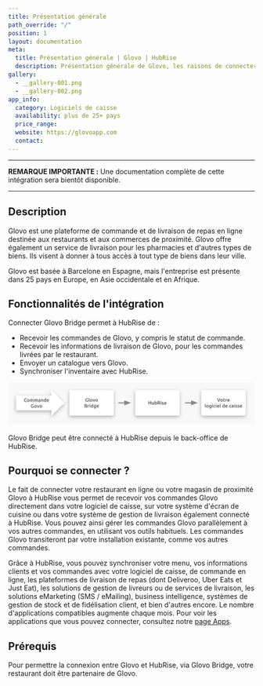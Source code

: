 ```yaml
---
title: Présentation générale
path_override: "/"
position: 1
layout: documentation
meta:
  title: Présentation générale | Glovo | HubRise
  description: Présentation générale de Glovo, les raisons de connecter Glovo à HubRise et les fonctionnalités de l'intégration avec HubRise.
gallery:
  - __gallery-001.png
  - __gallery-002.png
app_info:
  category: Logiciels de caisse
  availability: plus de 25+ pays
  price_range:
  website: https://glovoapp.com
  contact:
---
```


---

**REMARQUE IMPORTANTE :** Une documentation complète de cette intégration sera bientôt disponible.

---

## Description

Glovo est une plateforme de commande et de livraison de repas en ligne destinée aux restaurants et aux commerces de proximité. Glovo offre également un service de livraison pour les pharmacies et d'autres types de biens. Ils visent à donner à tous accès à tout type de biens dans leur ville.

Glovo est basée à Barcelone en Espagne, mais l'entreprise est présente dans 25 pays en Europe, en Asie occidentale et en Afrique.

## Fonctionnalités de l'intégration

Connecter Glovo Bridge permet à HubRise de :

- Recevoir les commandes de Glovo, y compris le statut de commande.
- Recevoir les informations de livraison de Glovo, pour les commandes livrées par le restaurant.
- Envoyer un catalogue vers Glovo.
- Synchroniser l'inventaire avec HubRise.

![Schéma du flux de connexion entre Glovo, Glovo Bridge et HubRise](./images/000-2x-glovo-connection-diagram.png)

Glovo Bridge peut être connecté à HubRise depuis le back-office de HubRise.

## Pourquoi se connecter ?

Le fait de connecter votre restaurant en ligne ou votre magasin de proximité Glovo à HubRise vous permet de recevoir vos commandes Glovo directement dans votre logiciel de caisse, sur votre système d'écran de cuisine ou dans votre système de gestion de livraison également connecté à HubRise. Vous pouvez ainsi gérer les commandes Glovo parallèlement à vos autres commandes, en utilisant vos outils habituels. Les commandes Glovo transiteront par votre installation existante, comme vos autres commandes.

Grâce à HubRise, vous pouvez synchroniser votre menu, vos informations clients et vos commandes avec votre logiciel de caisse, de commande en ligne, les plateformes de livraison de repas (dont Deliveroo, Uber Eats et Just Eat), les solutions de gestion de livreurs ou de services de livraison, les solutions eMarketing (SMS / eMailing), business intelligence, systèmes de gestion de stock et de fidélisation client, et bien d'autres encore. Le nombre d'applications compatibles augmente chaque mois. Pour voir les applications que vous pouvez connecter, consultez notre [page Apps](/apps).

## Prérequis

Pour permettre la connexion entre Glovo et HubRise, via Glovo Bridge, votre restaurant doit être partenaire de Glovo.
